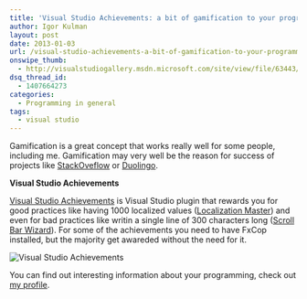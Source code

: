 ```yaml
---
title: 'Visual Studio Achievements: a bit of gamification to your programming'
author: Igor Kulman
layout: post
date: 2013-01-03
url: /visual-studio-achievements-a-bit-of-gamification-to-your-programming/
onswipe_thumb:
  - http://visualstudiogallery.msdn.microsoft.com/site/view/file/63443/1/VisualStudio_badges_2.jpg
dsq_thread_id:
  - 1407664273
categories:
  - Programming in general
tags:
  - visual studio
---
```

Gamification is a great concept that works really well for some people, including me. Gamification may very well be the reason for success of projects like [StackOveflow][1] or [Duolingo][2].

**Visual Studio Achievements**

[Visual Studio Achievements][3] is Visual Studio plugin that rewards you for good practices like having 1000 localized values ([Localization Master][4]) and even for bad practices like writin a single line of 300 characters long ([Scroll Bar Wizard][5]). For some of the achievements you need to have FxCop installed, but the majority get awareded without the need for it.

![Visual Studio Achievements][6]

You can find out interesting information about your programming, check out [my profile][7].

 [1]: http://stackoverflow.com/
 [2]: http://duolingo.com/
 [3]: http://visualstudiogallery.msdn.microsoft.com/bc7a433b-b594-48d4-bba2-a2f24774d02f
 [4]: https://channel9.msdn.com/achievements/visualstudio/MoreThan1000LOC
 [5]: https://channel9.msdn.com/achievements/visualstudio/LongerThan300LocAchievement
 [6]: http://visualstudiogallery.msdn.microsoft.com/site/view/file/63443/1/VisualStudio_badges_2.jpg
 [7]: https://channel9.msdn.com/niners/igorkulman/achievements/visualstudio